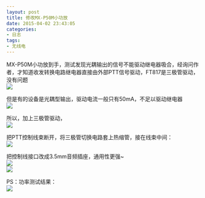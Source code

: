 ```yaml
---
layout: post
title: 修改MX-P50M小功放
date: 2015-04-02 23:43:05
categories:
- 日志
tags:
- 无线电
---
```


MX-P50M小功放到手，测试发现光耦输出的信号不能驱动继电器吸合，经询问作者，才知道收发转换电路继电器直接由外部PTT信号驱动，FT817是三极管驱动，没有问题    
![](http://i1328.photobucket.com/albums/w532/xwlogic/1_zpsrpollwlz.jpg)

但是有的设备是光耦型输出，驱动电流一般只有50mA，不足以驱动继电器       
![](http://i1328.photobucket.com/albums/w532/xwlogic/2_zpsjvby53x2.jpg)

所以，加上三极管驱动，    
![](http://i1328.photobucket.com/albums/w532/xwlogic/3_zpsywnrbxip.jpg)

把PTT控制线束断开，将三极管切换电路套上热缩管，接在线束中间：       
![](http://i1328.photobucket.com/albums/w532/xwlogic/IMG_20150402_110336780_zpsuvbgbdub.jpg)    

把控制线接口改成3.5mm音频插座，通用性更强~    
![](http://i1328.photobucket.com/albums/w532/xwlogic/IMG_20150402_111052792_zpslqamdae0.jpg)    
![](http://i1328.photobucket.com/albums/w532/xwlogic/IMG_20150402_082653595_zpscm1vtm5n.jpg)    

PS：功率测试结果：    
![](http://i1328.photobucket.com/albums/w532/xwlogic/_zpsuzo2misu.jpg)  

